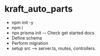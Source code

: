 # kraft_auto_parts

- npm init -y
- npm i 
- npx prisma init -- Check get started docs
- Define schema
- Perform migration
- setup src --> server.ts, routes, controllers.